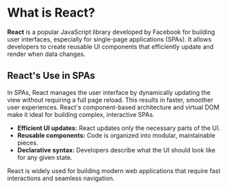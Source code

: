 # What is React?

**React** is a popular JavaScript library developed by Facebook for building user interfaces, especially for single-page applications (SPAs). It allows developers to create reusable UI components that efficiently update and render when data changes.

## React's Use in SPAs

In SPAs, React manages the user interface by dynamically updating the view without requiring a full page reload. This results in faster, smoother user experiences. React's component-based architecture and virtual DOM make it ideal for building complex, interactive SPAs.

- **Efficient UI updates:** React updates only the necessary parts of the UI.
- **Reusable components:** Code is organized into modular, maintainable pieces.
- **Declarative syntax:** Developers describe what the UI should look like for any given state.

React is widely used for building modern web applications that require fast interactions and seamless navigation.
